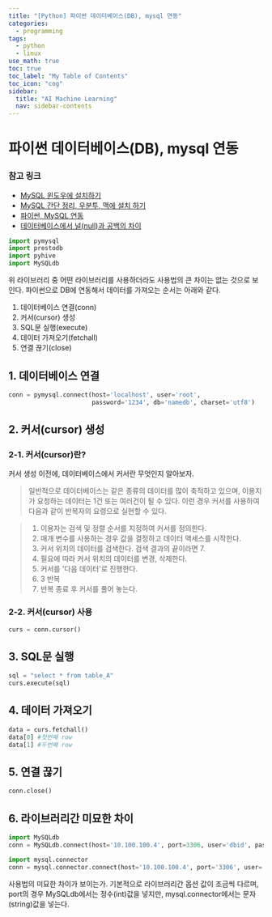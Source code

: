 ```yaml
---
title: "[Python] 파이썬 데이터베이스(DB), mysql 연동" 
categories:
  - programming
tags:
  - python
  - linux
use_math: true
toc: true
toc_label: "My Table of Contents"
toc_icon: "cog"
sidebar:
  title: "AI Machine Learning"
  nav: sidebar-contents
---
```



# 파이썬 데이터베이스(DB), mysql 연동

### 참고 링크  

* [MySQL 윈도우에 설치하기](https://losskatsu.github.io/it-infra/mysql-install-win/)
* [MySQL 간단 정리, 우분투, 맥에 설치 하기](https://losskatsu.github.io/it-infra/mysql-index/)
* [파이썬, MySQL 연동](https://losskatsu.github.io/programming/py-db-conn/)
* [데이터베이스에서 널(null)과 공백의 차이](https://losskatsu.github.io/it-infra/db-null/)

```python
import pymysql
import prestodb
import pyhive
import MySQLdb
```

위 라이브러리 중 어떤 라이브러리를 사용하더라도 사용법의 큰 차이는 없는 것으로 보인다. 
파이썬으로 DB에 연동해서 데이터를 가져오는 순서는 아래와 같다.

1. 데이터베이스 연결(conn)
2. 커서(cursor) 생성
3. SQL문 실행(execute)
4. 데이터 가져오기(fetchall)
5. 연결 끊기(close)

## 1. 데이터베이스 연결

```python
conn = pymysql.connect(host='localhost', user='root', 
                       password='1234', db='namedb', charset='utf8')
```

## 2. 커서(cursor) 생성

### 2-1. 커서(cursor)란?

커서 생성 이전에, 데이터베이스에서 커서란 무엇인지 알아보자.

> 일반적으로 데이터베이스는 같은 종류의 데이터를 많이 축적하고 있으며, 이용지가 요청하는 데이터는 1건 또는 여러건이 될 수 있다. 이런 경우 커서를 사용하여 다음과 같이 반복자의 요령으로 실현할 수 있다. 

> 1. 이용자는 검색 및 정렬 순서를 지정하여 커서를 정의한다.
> 2. 매개 변수를 사용하는 경우 값을 결정하고 데이터 액세스를 시작한다.
> 3. 커서 위치의 데이터를 검색한다. 검색 결과의 끝이라면 7.
> 4. 필요에 따라 커서 위치의 데이터를 변경, 삭제한다.
> 5. 커서를 '다음 데이터'로 진행한다.
> 6. 3 반복
> 7. 반복 종료 후 커서를 풀어 놓는다.

### 2-2. 커서(cursor) 사용

```python
curs = conn.cursor()
```

## 3. SQL문 실행

```python
sql = "select * from table_A"
curs.execute(sql)
```

## 4. 데이터 가져오기

```python
data = curs.fetchall()
data[0] #첫번째 row
data[1] #두번째 row
```

## 5. 연결 끊기

```python
conn.close()
```

## 6. 라이브러리간 미묘한 차이

```python
import MySQLdb
conn = MySQLdb.connect(host='10.100.100.4', port=3306, user='dbid', passwd='pw', db='dbname', charset='utf8')

import mysql.connector
conn = mysql.connector.connect(host='10.100.100.4', port='3306', user='dbid', password='pw', database='dbname', charset='utf8')
```

사용법의 미묘한 차이가 보이는가. 기본적으로 라이브러리간 옵션 값이 조금씩 다르며, 
port의 경우 MySQLdb에서는 정수(int)값을 넣지만, mysql.connector에서는 문자(string)값을 넣는다. 
